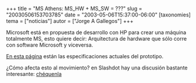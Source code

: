 +++
title = "MS Athens: MS_HW + MS_SW = ???"
slug = "20030506153703785"
date = "2003-05-06T15:37:00-06:00"
[taxonomies]
tema = ["noticias"]
autor = ["Jorge A Gallegos"]
+++

Microsoft está en propuesta de desarrollo con HP para crear una máquina
totalmente MS, esto quiere decir: Arquitectura de hardware que sólo
corre con software Microsoft y viceversa.

[En esta
página](http://seattletimes.nwsource.com/html/businesstechnology/134689749_winhec06.html)
están las especificaciones actuales del prototipo.

¿Cómo afecta esto al movimiento? en Slashdot hay una discusión bastante
interesante:
[chéquenla](http://slashdot.org/articles/03/05/06/1519229.shtml?tid=109&tid=187)

